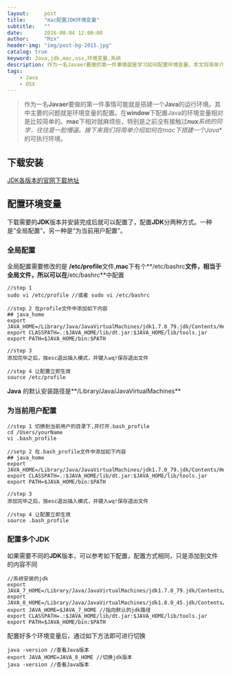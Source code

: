 ```yaml
---
layout:     post
title:      "mac配置JDK环境变量"
subtitle:   ""
date:       2016-08-04 12:00:00
author:     "Mzx"
header-img: "img/post-bg-2015.jpg"
catalog: true
keyword: Java,jdk,mac,osx,环境变量,系统
description: 作为一名Javaer要做的第一件事情就是学习如何配置环境变量，本文将简单介绍如何在mac下配置java的环境变量。
tags:
    - Java
    - OSX
---
```



> 作为一名**Javaer**要做的第一件事情可能就是搭建一个**Java**的运行环境。其中主要的问题就是环境变量的配置。在**window**下配置Java的环境变量相对是比较简单的。**mac**下相对就麻烦些，特别是之前没有接触过***nux**系统的同学，往往是一脸懵逼。接下来我们将简单介绍如何在**mac**下搭建一个**Java**的可执行环境。     

## 下载安装  

[JDK各版本的官网下载地址](http://www.oracle.com/technetwork/java/archive-139210.html)   

## 配置环境变量  
下载需要的**JDK**版本并安装完成后就可以配置了，配置**JDK**分两种方式。一种是“全局配置”，另一种是“为当前用户配置”。   

### 全局配置   

全局配置需要修改的是 **/etc/profile**文件,**mac**下有个**/etc/bashrc**文件，相当于全局文件，所以可以在**/etc/bashrc**中配置


```
//step 1
sudo vi /etc/profile //或者 sudo vi /etc/bashrc  

//step 2 在profile文件中添加如下内容
## java_home
export JAVA_HOME=/Library/Java/JavaVirtualMachines/jdk1.7.0_79.jdk/Contents/Home
export CLASSPATH=.:$JAVA_HOME/lib/dt.jar:$JAVA_HOME/lib/tools.jar
export PATH=$JAVA_HOME/bin:$PATH

//step 3
添加完毕之后，按esc退出插入模式，并键入wq!保存退出文件

//step 4 让配置立即生效
source /etc/profile

```  

**Java** 的默认安装路径是**/Library/Java/JavaVirtualMachines**


### 为当前用户配置  

```
//step 1 切换到当前用户的目录下,并打开.bash_profile
cd /Users/yourName
vi .bash_profile

//setp 2 在.bash_profile文件中添加如下内容
## java_home
export JAVA_HOME=/Library/Java/JavaVirtualMachines/jdk1.7.0_79.jdk/Contents/Home
export CLASSPATH=.:$JAVA_HOME/lib/dt.jar:$JAVA_HOME/lib/tools.jar
export PATH=$JAVA_HOME/bin:$PATH

//step 3
添加完毕之后，按esc退出插入模式，并键入wq!保存退出文件

//step 4 让配置立即生效
source .bash_profile
```   

### 配置多个**JDK**

如果需要不同的**JDK**版本，可以参考如下配置，配置方式相同，只是添加到文件的内容不同

```
//系统安装的jdk
export JAVA_7_HOME=/Library/Java/JavaVirtualMachines/jdk1.7.0_79.jdk/Contents/Home
export JAVA_8_HOME=/Library/Java/JavaVirtualMachines/jdk1.8.0_45.jdk/Contents/Home
export JAVA_HOME=$JAVA_7_HOME //指向默认的jdk路径
export CLASSPATH=.:$JAVA_HOME/lib/dt.jar:$JAVA_HOME/lib/tools.jar
export PATH=$JAVA_HOME/bin:$PATH
```   

配置好多个环境变量后，通过如下方法即可进行切换  

```
java -version //查看Java版本
export JAVA_HOME=JAVA_8_HOME //切换jdk版本
java -version //查看Java版本
```

 
